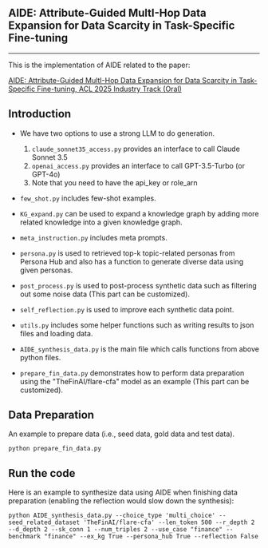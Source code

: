 ## AIDE: Attribute-Guided MultI-Hop Data Expansion for Data Scarcity in Task-Specific Fine-tuning
--------------------------------------------------------------------------------------------
This is the implementation of AIDE related to the paper:

[AIDE: Attribute-Guided MultI-Hop Data Expansion for Data Scarcity in Task-Specific Fine-tuning, ACL 2025 Industry Track (Oral)](https://arxiv.org/abs/2412.06136)

## Introduction
- We have two options to use a strong LLM to do generation.
    1. `claude_sonnet35_access.py` provides an interface to call Claude Sonnet 3.5
    2. `openai_access.py` provides an interface to call GPT-3.5-Turbo (or GPT-4o)
    3. Note that you need to have the api_key or role_arn

- `few_shot.py` includes few-shot examples.

- `KG_expand.py` can be used to expand a knowledge graph by adding more related knowledge into a given knowledge graph.

- `meta_instruction.py` includes meta prompts.

- `persona.py` is used to retrieved top-k topic-related personas from Persona Hub and also has a function to generate diverse data using given personas.

- `post_process.py` is used to post-process synthetic data such as filtering out some noise data (This part can be customized).

- `self_reflection.py` is used to improve each synthetic data point.

- `utils.py` includes some helper functions such as writing results to json files and loading data.

- `AIDE_synthesis_data.py` is the main file which calls functions from above python files.

- `prepare_fin_data.py` demonstrates how to perform data preparation using the "TheFinAI/flare-cfa" model as an example (This part can be customized).

## Data Preparation
An example to prepare data (i.e., seed data, gold data and test data). 

    python prepare_fin_data.py

## Run the code
Here is an example to synthesize data using AIDE when finishing data preparation (enabling the reflection would slow down the synthesis):

    python AIDE_synthesis_data.py --choice_type 'multi_choice' --seed_related_dataset 'TheFinAI/flare-cfa' --len_token 500 --r_depth 2 --d_depth 2 --sk_conn 1 --num_triples 2 --use_case "finance" --benchmark "finance" --ex_kg True --persona_hub True --reflection False

